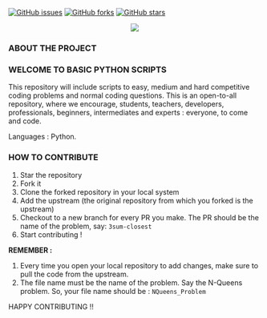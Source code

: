 [![GitHub issues](https://img.shields.io/github/issues/Open-Dev-Community/Basic-Python-Scripts)](https://github.com/Open-Dev-Community/Basic-Python-Scripts/issues)
[![GitHub forks](https://img.shields.io/github/forks/Open-Dev-Community/Basic-Python-Scripts?style=social)](https://github.com/Open-Dev-Community/Basic-Python-Scripts/network/members)
[![GitHub stars](https://img.shields.io/github/stars/Open-Dev-Community/Basic-Python-Scripts?style=social)](https://github.com/Open-Dev-Community/Basic-Python-Scripts/stargazers)

<p align="center">

  <img src="https://embed-fastly.wistia.com/deliveries/49bd387c40e2c5aada92abdf973bc46d.webp?image_crop_resized=960x540">

</p>

### ABOUT THE PROJECT

### WELCOME TO BASIC PYTHON SCRIPTS

This repository will include scripts to easy, medium and hard competitive coding problems and normal coding questions.
This is an open-to-all repository, where we encourage, students, teachers, developers, professionals, beginners, intermediates and experts : everyone, to come and code.

Languages : Python.


### HOW TO CONTRIBUTE

1. Star the repository
2. Fork it
3. Clone the forked repository in your local system
4. Add the upstream (the original repository from which you forked is the upstream)
5. Checkout to a new branch for every PR you make. The PR should be the name of the problem, say: ```3sum-closest```
6. Start contributing !

**REMEMBER :** 

1. Every time you open your local repository to add changes, make sure to pull the code from the upstream.
2. The file name must be the name of the problem. Say the N-Queens problem. So, your file name should be : ```NQueens_Problem```

HAPPY CONTRIBUTING !!
